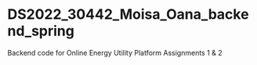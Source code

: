 # DS2022_30442_Moisa_Oana_backend_spring
Backend code for Online Energy Utility Platform Assignments 1 & 2
